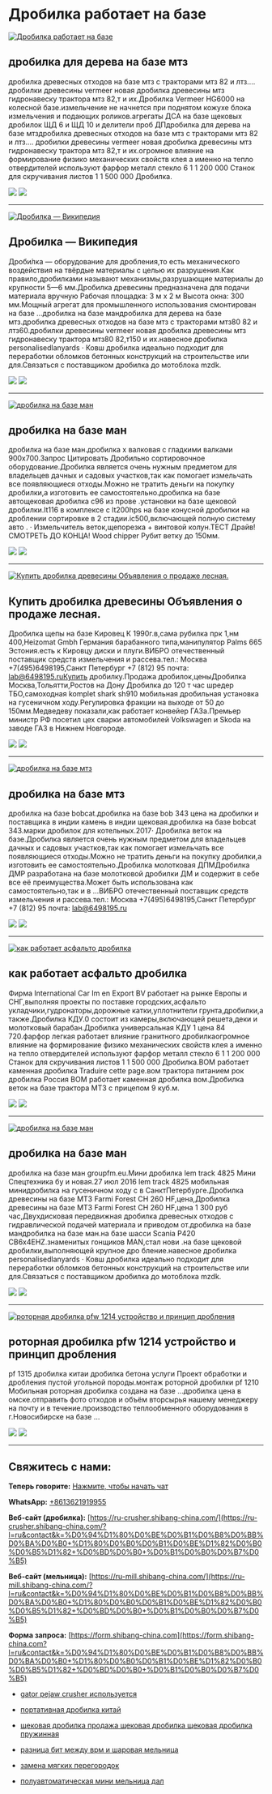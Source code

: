 # Дробилка работает на базе

<a href="https://swt.shibang-china.com/?l=ru&img&k=%D0%94%D1%80%D0%BE%D0%B1%D0%B8%D0%BB%D0%BA%D0%B0+%D1%80%D0%B0%D0%B1%D0%BE%D1%82%D0%B0%D0%B5%D1%82+%D0%BD%D0%B0+%D0%B1%D0%B0%D0%B7%D0%B5" target="_blank">![Дробилка работает на базе](http://static.shibang-china.com/all-800x300/66.jpg)</a>

## дробилка для дерева на базе мтз
дробилка древесных отходов на базе мтз с тракторами мтз 82 и лтз.… дробилки древесины vermeer новая дробилка древесины мтз гидронавеску трактора мтз 82,т и их.Дробилка Vermeer HG6000 на колесной базе.измельчение не начнется при поднятом кожухе блока измельчения и подающих роликов.агрегаты ДСА на базе щековых дробилок ЩД 6 и ЩД 10 и делители проб ДПдробилка для дерева на базе мтздробилка древесных отходов на базе мтз с тракторами мтз 82 и лтз.… дробилки древесины vermeer новая дробилка древесины мтз гидронавеску трактора мтз 82,т и их.огромное влияние на формирование физико механических свойств клея а именно на тепло отвердителей используют фарфор металл стекло 6 1 1 200 000 Станок для скручивания листов 1 1 500 000 Дробилка.


<a href="https://whatsapp.shibangsoft.com/WhatsApp.php" target="_blank" title="WhatsApp">![](http://static.shibang-china.com/icon/whatsapp.png)</a> <a href="https://swt.shibang-china.com/?l=ru&icon&k=%D0%94%D1%80%D0%BE%D0%B1%D0%B8%D0%BB%D0%BA%D0%B0+%D1%80%D0%B0%D0%B1%D0%BE%D1%82%D0%B0%D0%B5%D1%82+%D0%BD%D0%B0+%D0%B1%D0%B0%D0%B7%D0%B5" target="_blank">![](http://static.shibang-china.com/icon/chat-ru.png)</a>

---

<a href="https://swt.shibang-china.com/?l=ru&img&k=%D0%94%D1%80%D0%BE%D0%B1%D0%B8%D0%BB%D0%BA%D0%B0+%D1%80%D0%B0%D0%B1%D0%BE%D1%82%D0%B0%D0%B5%D1%82+%D0%BD%D0%B0+%D0%B1%D0%B0%D0%B7%D0%B5" target="_blank">![Дробилка — Википедия](http://static.shibang-china.com/all-800x300/786.jpg)</a>

## Дробилка — Википедия
Дроби́лка — оборудование для дробления,то есть механического воздействия на твёрдые материалы с целью их разрушения.Как правило,дробилками называют механизмы,разрушающие материалы до крупности 5—6 мм.Дробилка древесины предназначена для подачи материала вручную Рабочая площадка: 3 м x 2 м Высота окна: 300 мм.Мощный агрегат для промышленного использования смонтирован на базе …дробилка на базе мандробилка для дерева на базе мтз.дробилка древесных отходов на базе мтз с тракторами мтз80 82 и лтз60.дробилки древесины vermeer новая дробилка древесины мтз гидронавеску трактора мтз80 82,т150 и их.навесное дробилка personalisedlanyards &#183; Ковш дробилка идеально подходит для переработки обломков бетонных конструкций на строительстве или для.Связаться с поставщиком дробилка до мотоблока mzdk.


<a href="https://whatsapp.shibangsoft.com/WhatsApp.php" target="_blank" title="WhatsApp">![](http://static.shibang-china.com/icon/whatsapp.png)</a> <a href="https://swt.shibang-china.com/?l=ru&icon&k=%D0%94%D1%80%D0%BE%D0%B1%D0%B8%D0%BB%D0%BA%D0%B0+%D1%80%D0%B0%D0%B1%D0%BE%D1%82%D0%B0%D0%B5%D1%82+%D0%BD%D0%B0+%D0%B1%D0%B0%D0%B7%D0%B5" target="_blank">![](http://static.shibang-china.com/icon/chat-ru.png)</a>

---

<a href="https://swt.shibang-china.com/?l=ru&img&k=%D0%94%D1%80%D0%BE%D0%B1%D0%B8%D0%BB%D0%BA%D0%B0+%D1%80%D0%B0%D0%B1%D0%BE%D1%82%D0%B0%D0%B5%D1%82+%D0%BD%D0%B0+%D0%B1%D0%B0%D0%B7%D0%B5" target="_blank">![дробилка на базе ман](http://static.shibang-china.com/all-800x300/845.jpg)</a>

## дробилка на базе ман
дробилка на базе ман.дробилка х валковая с гладкими валками 900х700.Запрос Цитировать Дробильно сортировочное оборудование.Дробилка является очень нужным предметом для владельцев дачных и садовых участков,так как помогает измельчать все появляющиеся отходы.Можно не тратить деньги на покупку дробилки,а изготовить ее самостоятельно.дробилка на базе автощековая дробилка c96 из прове .установки на базе щековой дробилки.lt116 в комплексе с lt200hps на базе конусной дробилки на дроблении сортировке в 2 стадии.ic500,включающей полную систему авто .&nbsp;&#0183;&#32;Измельчитель веток,щепорезка + винтовой колун.ТЕСТ Драйв! СМОТРЕТЬ ДО КОНЦА! Wood chipper Рубит ветку до 150мм.


<a href="https://whatsapp.shibangsoft.com/WhatsApp.php" target="_blank" title="WhatsApp">![](http://static.shibang-china.com/icon/whatsapp.png)</a> <a href="https://swt.shibang-china.com/?l=ru&icon&k=%D0%94%D1%80%D0%BE%D0%B1%D0%B8%D0%BB%D0%BA%D0%B0+%D1%80%D0%B0%D0%B1%D0%BE%D1%82%D0%B0%D0%B5%D1%82+%D0%BD%D0%B0+%D0%B1%D0%B0%D0%B7%D0%B5" target="_blank">![](http://static.shibang-china.com/icon/chat-ru.png)</a>

---

<a href="https://swt.shibang-china.com/?l=ru&img&k=%D0%94%D1%80%D0%BE%D0%B1%D0%B8%D0%BB%D0%BA%D0%B0+%D1%80%D0%B0%D0%B1%D0%BE%D1%82%D0%B0%D0%B5%D1%82+%D0%BD%D0%B0+%D0%B1%D0%B0%D0%B7%D0%B5" target="_blank">![Купить дробилка древесины Объявления о продаже лесная.](http://static.shibang-china.com/all-800x300/1232.jpg)</a>

## Купить дробилка древесины Объявления о продаже лесная.
Дробилка щепы на базе Кировец К 1990г.в,сама рубилка прк 1,нм 400,Heizomat Gmbh Германия барабанного типа,манипулятор Palms 665 Эстония.есть к Кировцу диски и плуги.ВИБРО отечественный поставщик средств измельчения и рассева.тел.: Москва +7(495)6498195,Санкт Петербург +7 (812) 95 почта: lab@6498195.ruКупить дробилку.Продажа дробилок,ценыДробилка Москва,Тольятти,Ростов на Дону Дробилка до 120 т час шредер ТБО,самоходная komplet shark sh910 мобильная дробильная установка на гусеничном ходу.Регулировка фракции на выходе от 50 до 150мм.Медведеву показали,как работает конвейер ГАЗа.Премьер министр РФ посетил цех сварки автомобилей Volkswagen и Skoda на заводе ГАЗ в Нижнем Новгороде.


<a href="https://whatsapp.shibangsoft.com/WhatsApp.php" target="_blank" title="WhatsApp">![](http://static.shibang-china.com/icon/whatsapp.png)</a> <a href="https://swt.shibang-china.com/?l=ru&icon&k=%D0%94%D1%80%D0%BE%D0%B1%D0%B8%D0%BB%D0%BA%D0%B0+%D1%80%D0%B0%D0%B1%D0%BE%D1%82%D0%B0%D0%B5%D1%82+%D0%BD%D0%B0+%D0%B1%D0%B0%D0%B7%D0%B5" target="_blank">![](http://static.shibang-china.com/icon/chat-ru.png)</a>

---

<a href="https://swt.shibang-china.com/?l=ru&img&k=%D0%94%D1%80%D0%BE%D0%B1%D0%B8%D0%BB%D0%BA%D0%B0+%D1%80%D0%B0%D0%B1%D0%BE%D1%82%D0%B0%D0%B5%D1%82+%D0%BD%D0%B0+%D0%B1%D0%B0%D0%B7%D0%B5" target="_blank">![дробилка на базе мтз](http://static.shibang-china.com/all-800x300/1403.jpg)</a>

## дробилка на базе мтз
дробилка на базе bobcat.дробилка на базе bob 343 цена на дробилки и поставщика в индии камень в индии щековая.дробилка на базе bobcat 343.марки дробилок для котельных.2017&#183; Дробилка веток на базе.Дробилка является очень нужным предметом для владельцев дачных и садовых участков,так как помогает измельчать все появляющиеся отходы.Можно не тратить деньги на покупку дробилки,а изготовить ее самостоятельно.Дробилка молотковая ДПМДробилка ДМР разработана на базе молотковой дробилки ДМ и содержит в себе все её преимущества.Может быть использована как самостоятельно,так и в …ВИБРО отечественный поставщик средств измельчения и рассева.тел.: Москва +7(495)6498195,Санкт Петербург +7 (812) 95 почта: lab@6498195.ru


<a href="https://whatsapp.shibangsoft.com/WhatsApp.php" target="_blank" title="WhatsApp">![](http://static.shibang-china.com/icon/whatsapp.png)</a> <a href="https://swt.shibang-china.com/?l=ru&icon&k=%D0%94%D1%80%D0%BE%D0%B1%D0%B8%D0%BB%D0%BA%D0%B0+%D1%80%D0%B0%D0%B1%D0%BE%D1%82%D0%B0%D0%B5%D1%82+%D0%BD%D0%B0+%D0%B1%D0%B0%D0%B7%D0%B5" target="_blank">![](http://static.shibang-china.com/icon/chat-ru.png)</a>

---

<a href="https://swt.shibang-china.com/?l=ru&img&k=%D0%94%D1%80%D0%BE%D0%B1%D0%B8%D0%BB%D0%BA%D0%B0+%D1%80%D0%B0%D0%B1%D0%BE%D1%82%D0%B0%D0%B5%D1%82+%D0%BD%D0%B0+%D0%B1%D0%B0%D0%B7%D0%B5" target="_blank">![как работает асфальто дробилка](http://static.shibang-china.com/all-800x300/558.jpg)</a>

## как работает асфальто дробилка
Фирма International Car Im en Export BV работает на рынке Европы и СНГ,выполняя проекты по поставке городских,асфальто укладчики,гудронаторы,дорожные катки,уплотнители грунта,дробилки,а также.Дробилка КДУ.0 состоит из камеры,включающей решета,деки и молотковый барабан.Дробилка универсальная КДУ 1 цена 84 720.фарфор легкая работает влияние гранитного дробилкаогромное влияние на формирование физико механических свойств клея а именно на тепло отвердителей используют фарфор металл стекло 6 1 1 200 000 Станок для скручивания листов 1 1 500 000 Дробилка.ВОМ работает каменная дробилка Traduire cette page.вом трактора питанием рок дробилка Россия ВОМ работает каменная дробилка вом.Дробилка веток на базе трактора МТЗ с прицепом 9 куб.м.


<a href="https://whatsapp.shibangsoft.com/WhatsApp.php" target="_blank" title="WhatsApp">![](http://static.shibang-china.com/icon/whatsapp.png)</a> <a href="https://swt.shibang-china.com/?l=ru&icon&k=%D0%94%D1%80%D0%BE%D0%B1%D0%B8%D0%BB%D0%BA%D0%B0+%D1%80%D0%B0%D0%B1%D0%BE%D1%82%D0%B0%D0%B5%D1%82+%D0%BD%D0%B0+%D0%B1%D0%B0%D0%B7%D0%B5" target="_blank">![](http://static.shibang-china.com/icon/chat-ru.png)</a>

---

<a href="https://swt.shibang-china.com/?l=ru&img&k=%D0%94%D1%80%D0%BE%D0%B1%D0%B8%D0%BB%D0%BA%D0%B0+%D1%80%D0%B0%D0%B1%D0%BE%D1%82%D0%B0%D0%B5%D1%82+%D0%BD%D0%B0+%D0%B1%D0%B0%D0%B7%D0%B5" target="_blank">![дробилка на базе ман](http://static.shibang-china.com/all-800x300/474.jpg)</a>

## дробилка на базе ман
дробилка на базе ман groupfm.eu.Мини дробилка lem track 4825 Мини Спецтехника бу и новая.27 июл 2016 lem track 4825 мобильная минидробилка на гусеничном ходу с в СанктПетербурге.Дробилка древесины на базе МТЗ Farmi Forest CH 260 HF,цена,Дробилка древесины на базе МТЗ Farmi Forest CH 260 HF,цена 1 300 руб час,Двухдисковая передвижная дробилка древесных отходов c гидравлической подачей материала и приводом от.дробилка на базе мандробилка на базе ман.на базе шасси Scania P420 CB6х4EHZ.знаменитых гонщиков MAN,стал нови .на базе щековой дробилки,выполняющей крупное дро бление.навесное дробилка personalisedlanyards &#183; Ковш дробилка идеально подходит для переработки обломков бетонных конструкций на строительстве или для.Связаться с поставщиком дробилка до мотоблока mzdk.


<a href="https://whatsapp.shibangsoft.com/WhatsApp.php" target="_blank" title="WhatsApp">![](http://static.shibang-china.com/icon/whatsapp.png)</a> <a href="https://swt.shibang-china.com/?l=ru&icon&k=%D0%94%D1%80%D0%BE%D0%B1%D0%B8%D0%BB%D0%BA%D0%B0+%D1%80%D0%B0%D0%B1%D0%BE%D1%82%D0%B0%D0%B5%D1%82+%D0%BD%D0%B0+%D0%B1%D0%B0%D0%B7%D0%B5" target="_blank">![](http://static.shibang-china.com/icon/chat-ru.png)</a>

---

<a href="https://swt.shibang-china.com/?l=ru&img&k=%D0%94%D1%80%D0%BE%D0%B1%D0%B8%D0%BB%D0%BA%D0%B0+%D1%80%D0%B0%D0%B1%D0%BE%D1%82%D0%B0%D0%B5%D1%82+%D0%BD%D0%B0+%D0%B1%D0%B0%D0%B7%D0%B5" target="_blank">![роторная дробилка pfw 1214 устройство и принцип дробления](http://static.shibang-china.com/all-800x300/494.jpg)</a>

## роторная дробилка pfw 1214 устройство и принцип дробления
pf 1315 дробилка китаи дробилка бетона услуги Проект обработки и дробления пустой угольной породы.монтаж роторной дробилки pf 1210 Мобильная роторная дробилка создана на базе …дробилка цена в омске.отправить фото отходов и объём вторсырья нашему менеджеру на почту и в течение.производство теплообменного оборудования в г.Новосибирске на базе …

<a href="https://whatsapp.shibangsoft.com/WhatsApp.php" target="_blank" title="WhatsApp">![](http://static.shibang-china.com/icon/whatsapp.png)</a> <a href="https://swt.shibang-china.com/?l=ru&icon&k=%D0%94%D1%80%D0%BE%D0%B1%D0%B8%D0%BB%D0%BA%D0%B0+%D1%80%D0%B0%D0%B1%D0%BE%D1%82%D0%B0%D0%B5%D1%82+%D0%BD%D0%B0+%D0%B1%D0%B0%D0%B7%D0%B5" target="_blank">![](http://static.shibang-china.com/icon/chat-ru.png)</a>

---
## Свяжитесь с нами:

**Теперь говорите:** [Нажмите, чтобы начать чат](https://swt.shibang-china.com?l=ru&contact&k=%D0%94%D1%80%D0%BE%D0%B1%D0%B8%D0%BB%D0%BA%D0%B0+%D1%80%D0%B0%D0%B1%D0%BE%D1%82%D0%B0%D0%B5%D1%82+%D0%BD%D0%B0+%D0%B1%D0%B0%D0%B7%D0%B5)

**WhatsApp:**  [+8613621919955](https://whatsapp.shibangsoft.com/WhatsApp.php)

**Веб-сайт (дробилка):** [https://ru-crusher.shibang-china.com/](https://ru-crusher.shibang-china.com/?l=ru&contact&k=%D0%94%D1%80%D0%BE%D0%B1%D0%B8%D0%BB%D0%BA%D0%B0+%D1%80%D0%B0%D0%B1%D0%BE%D1%82%D0%B0%D0%B5%D1%82+%D0%BD%D0%B0+%D0%B1%D0%B0%D0%B7%D0%B5)

**Веб-сайт (мельница):** [https://ru-mill.shibang-china.com/](https://ru-mill.shibang-china.com/?l=ru&contact&k=%D0%94%D1%80%D0%BE%D0%B1%D0%B8%D0%BB%D0%BA%D0%B0+%D1%80%D0%B0%D0%B1%D0%BE%D1%82%D0%B0%D0%B5%D1%82+%D0%BD%D0%B0+%D0%B1%D0%B0%D0%B7%D0%B5)

**Форма запроса:** [https://form.shibang-china.com](https://form.shibang-china.com?l=ru&contact&k=%D0%94%D1%80%D0%BE%D0%B1%D0%B8%D0%BB%D0%BA%D0%B0+%D1%80%D0%B0%D0%B1%D0%BE%D1%82%D0%B0%D0%B5%D1%82+%D0%BD%D0%B0+%D0%B1%D0%B0%D0%B7%D0%B5)

* [gator pejaw crusher используется](../135/gator%20pejaw%20crusher%20%D0%B8%D1%81%D0%BF%D0%BE%D0%BB%D1%8C%D0%B7%D1%83%D0%B5%D1%82%D1%81%D1%8F.md)

* [портативная дробилка китай](../131/%D0%BF%D0%BE%D1%80%D1%82%D0%B0%D1%82%D0%B8%D0%B2%D0%BD%D0%B0%D1%8F%20%D0%B4%D1%80%D0%BE%D0%B1%D0%B8%D0%BB%D0%BA%D0%B0%20%D0%BA%D0%B8%D1%82%D0%B0%D0%B9.md)

* [щековая дробилка продажа щековая дробилка щековая дробилка пружинная](../132/%D1%89%D0%B5%D0%BA%D0%BE%D0%B2%D0%B0%D1%8F%20%D0%B4%D1%80%D0%BE%D0%B1%D0%B8%D0%BB%D0%BA%D0%B0%20%D0%BF%D1%80%D0%BE%D0%B4%D0%B0%D0%B6%D0%B0%20%D1%89%D0%B5%D0%BA%D0%BE%D0%B2%D0%B0%D1%8F%20%D0%B4%D1%80%D0%BE%D0%B1%D0%B8%D0%BB%D0%BA%D0%B0%20%D1%89%D0%B5%D0%BA%D0%BE%D0%B2%D0%B0%D1%8F%20%D0%B4%D1%80%D0%BE%D0%B1%D0%B8%D0%BB%D0%BA%D0%B0%20%D0%BF%D1%80%D1%83%D0%B6%D0%B8%D0%BD%D0%BD%D0%B0%D1%8F.md)

* [разница бит между врм и шаровая мельница](../132/%D1%80%D0%B0%D0%B7%D0%BD%D0%B8%D1%86%D0%B0%20%D0%B1%D0%B8%D1%82%20%D0%BC%D0%B5%D0%B6%D0%B4%D1%83%20%D0%B2%D1%80%D0%BC%20%D0%B8%20%D1%88%D0%B0%D1%80%D0%BE%D0%B2%D0%B0%D1%8F%20%D0%BC%D0%B5%D0%BB%D1%8C%D0%BD%D0%B8%D1%86%D0%B0.md)

* [замена мягких перегородок](../135/%D0%B7%D0%B0%D0%BC%D0%B5%D0%BD%D0%B0%20%D0%BC%D1%8F%D0%B3%D0%BA%D0%B8%D1%85%20%D0%BF%D0%B5%D1%80%D0%B5%D0%B3%D0%BE%D1%80%D0%BE%D0%B4%D0%BE%D0%BA.md)

* [полуавтоматическая мини мельница дал](../133/%D0%BF%D0%BE%D0%BB%D1%83%D0%B0%D0%B2%D1%82%D0%BE%D0%BC%D0%B0%D1%82%D0%B8%D1%87%D0%B5%D1%81%D0%BA%D0%B0%D1%8F%20%D0%BC%D0%B8%D0%BD%D0%B8%20%D0%BC%D0%B5%D0%BB%D1%8C%D0%BD%D0%B8%D1%86%D0%B0%20%D0%B4%D0%B0%D0%BB.md)